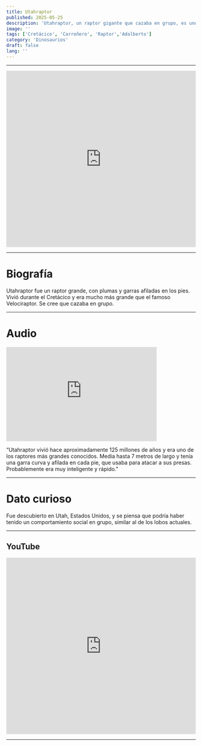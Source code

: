 ```yaml
---
title: Utahraptor
published: 2025-05-25
description: 'Utahraptor, un raptor gigante que cazaba en grupo, es uno de los raptores más grandes conocidos.'
image: ''
tags: ['Cretácico', 'Carroñero', 'Raptor','Adalberto']
category: 'Dinosaurios'
draft: false 
lang: ''
---
```


---
<iframe width="100%" height="468" src="https://drive.google.com/file/d/1bFwftLDyjHExHs_JT1h-mwklsfDeJ-BW/preview" frameborder="0" allowfullscreen></iframe>

---

# Biografía

Utahraptor fue un raptor grande, con plumas y garras afiladas en los pies. Vivió durante el Cretácico y era mucho más grande que el famoso Velociraptor. Se cree que cazaba en grupo.

---

# Audio
<iframe width="400" height="250" src="https://drive.google.com/file/d/1583XnEeO9v74MOR5sQI6qEXBB3hWrHTb/preview" frameborder="0" allowfullscreen></iframe>

“Utahraptor vivió hace aproximadamente 125 millones de años y era uno de los raptores más grandes conocidos. Medía hasta 7 metros de largo y tenía una garra curva y afilada en cada pie, que usaba para atacar a sus presas. Probablemente era muy inteligente y rápido.”

---

# Dato curioso
Fue descubierto en Utah, Estados Unidos, y se piensa que podría haber tenido un comportamiento social en grupo, similar al de los lobos actuales.

---
## YouTube

<iframe width="100%" height="468" src="https://www.youtube.com/embed/-l9r-hVth6o?si=nuxDiQCDylVAI03W" title="YouTube video player" frameborder="0" allow="accelerometer; autoplay; clipboard-write; encrypted-media; gyroscope; picture-in-picture; web-share" allowfullscreen></iframe>

---